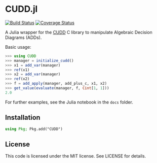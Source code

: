 CUDD.jl
=======

[![Build Status](https://travis-ci.org/sisl/CUDD.jl.svg)](https://travis-ci.org/sisl/CUDD.jl)
[![Coverage Status](https://coveralls.io/repos/github/sisl/CUDD.jl/badge.svg?branch=master)](https://coveralls.io/github/sisl/CUDD.jl?branch=master)

A Julia wrapper for the [CUDD](http://vlsi.colorado.edu/~fabio/CUDD/cudd.pdf) 
C library to manipulate Algebraic Decision Diagrams (ADDs).


Basic usage:
```julia
>>> using CUDD
>>> manager = initialize_cudd()
>>> x1 = add_var(manager)
>>> ref(x1)
>>> x2 = add_var(manager)
>>> ref(x2)
>>> f = add_apply(manager, add_plus_c, x1, x2)
>>> get_value(evaluate(manager, f, Cint[1, 1]))
2.0
```

For further examples, see the Julia notebook in the ``docs`` folder.

Installation
-----

```julia
using Pkg; Pkg.add("CUDD")
```

License
-------

This code is licensed under the MIT license.  See LICENSE for details.

